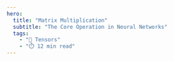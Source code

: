 ```yaml
---
hero:
  title: "Matrix Multiplication"
  subtitle: "The Core Operation in Neural Networks"
  tags:
    - "🔢 Tensors"
    - "⏱️ 12 min read"
---
```


